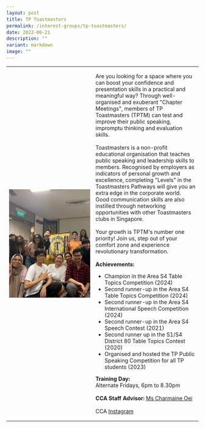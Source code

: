 ```yaml
---
layout: post
title: TP Toastmasters
permalink: /interest-groups/tp-toastmasters/
date: 2022-06-21
description: ""
variant: markdown
image: ""
---
```

<div>
    <table>
        <tbody><tr>
            <td style="width:45%"><img src="/images/Interest Groups/Toastmasters.png" style="display:block;margin-left:auto;margin-right:auto;" alt="Toastmasters"></td>
            <td>
                <p>
                    Are you looking for a space where you can boost your confidence and presentation skills in a practical and meaningful way? Through well-organised and exuberant "Chapter Meetings", members of TP Toastmasters (TPTM) can test and improve their public speaking, impromptu thinking and evaluation skills.<br><br>
                    Toastmasters is a non-profit educational organisation that teaches public speaking and leadership skills to members. Recognised by employers as indicators of personal growth and excellence, completing "Levels" in the Toastmasters Pathways will give you an extra edge in the corporate world. Good communication skills are also instilled through networking opportunities with other Toastmasters clubs in Singapore.<br>
                    <br>
                    Your growth is TPTM's number one priority! Join us, step out of your comfort zone and experience revolutionary transformation.<br><br>
                    <b>Achievements:</b><br>
                    </p><ul>
                    <li>Champion in the Area S4 Table Topics Competition (2024) </li>
                    <li>Second runner-up in the Area S4 Table Topics Competition (2024)</li>
							  <li>Second runner-up in the Area S4 International Speech Competition (2024)</li>
								  <li>Second runner-up in the Area S4 Speech Contest (2021)</li>
									  <li>Second runner up in the S1/S4 District 80 Table Topics Contest (2020)</li>
							  <li>Organised and hosted the TP Public Speaking Competition for all TP students (2023)</li>
                    </ul>
                <p></p>
                <p>
                    <b>Training Day:</b><br>
                    Alternate Fridays, 6pm to 8.30pm<br>
                    <br>
                    <b>CCA Staff Advisor:</b> <a href="mailto:Charmaine_OEI@TP.EDU.SG">Ms Charmaine Oei</a><br>
                    <br>
                    CCA <a href="https://www.instagram.com/tptoastmasters">Instagram</a>
                </p>
            </td>
        </tr>
    </tbody></table></div>